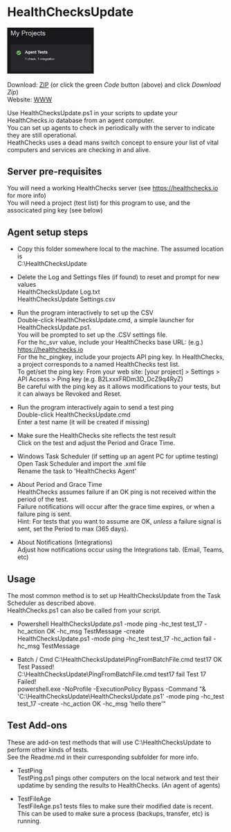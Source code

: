 # HealthChecksUpdate
<img src="https://raw.githubusercontent.com/ITAutomator/Assets/main/HealthChecksUpdate/WebBadge.png" alt="HealthChecksUpdate" width="200"/>  

Download: [ZIP](https://github.com/ITAutomator/HealthChecksUpdate/archive/refs/heads/main.zip) (or click the green *Code* button (above) and click *Download Zip*)    
Website: [WWW](https://www.itautomator.com/healthchecks-update/)  

Use HealthChecksUpdate.ps1 in your scripts to update your HealthChecks.io database from an agent computer.  
You can set up agents to check in periodically with the server to indicate they are still operational.  
HeathChecks uses a dead mans switch concept to ensure your list of vital computers and services are checking in and alive.  

## Server pre-requisites

You will need a working HealthChecks server (see <https://healthchecks.io> for more info)  
You will need a project (test list) for this program to use, and the associcated ping key (see below)  

## Agent setup steps

- Copy this folder somewhere local to the machine.  The assumed location is  
C:\HealthChecksUpdate

- Delete the Log and Settings files (if found) to reset and prompt for new values  
HealthChecksUpdate Log.txt  
HealthChecksUpdate Settings.csv  

- Run the program interactively to set up the CSV  
Double-click HealthChecksUpdate.cmd, a simple launcher for HealthChecksUpdate.ps1.  
You will be prompted to set up the .CSV settings file.  
For the hc_svr value, include your HealthChecks base URL: (e.g.) <https://healthchecks.io>  
For the hc_pingkey, include your projects API ping key. In HealthChecks, a project corresponds to a named HealthChecks test list.  
To get/set the ping key: From your web site: [your project] > Settings > API Access > Ping key (e.g. B2LxxxFRDm3D_DcZ9q4RyZ)  
Be careful with the ping key as it allows modifications to your tests, but it can always be Revoked and Reset.  

- Run the program interactively again to send a test ping  
Double-click HealthChecksUpdate.cmd  
Enter a test name (it will be created if missing)  

- Make sure the HealthChecks site reflects the test result  
Click on the test and adjust the Period and Grace Time.  

- Windows Task Scheduler (if setting up an agent PC for uptime testing)  
Open Task Scheduler and import the .xml file  
Rename the task to 'HealthChecks Agent'  

- About Period and Grace Time  
HealthChecks assumes failure if an OK ping is not received within the period of the test.  
Failure notifications will occur after the grace time expires, or when a failure ping is sent.  
Hint: For tests that you want to assume are OK, *unless* a failure signal is sent, set the Period to max (365 days).  

- About Notifications (Integrations)  
Adjust how notifications occur using the Integrations tab. (Email, Teams, etc)  

## Usage

The most common method is to set up HealthChecksUpdate from the Task Scheduler as described above.  
HealthChecks.ps1 can also be called from your script.  

- Powershell
HealthChecksUpdate.ps1 -mode ping -hc_test test_17 -hc_action OK -hc_msg TestMessage -create  
HealthChecksUpdate.ps1 -mode ping -hc_test test_17 -hc_action fail -hc_msg TestMessage  

- Batch / Cmd
C:\HealthChecksUpdate\PingFromBatchFile.cmd test17 OK Test Passed!  
C:\HealthChecksUpdate\PingFromBatchFile.cmd test17 fail Test 17 Failed!  
powershell.exe -NoProfile -ExecutionPolicy Bypass -Command "& 'C:\HealthChecksUpdate\HealthChecksUpdate.ps1' -mode ping -hc_test test_17 -create -hc_action OK -hc_msg 'hello there'"  

## Test Add-ons

These are add-on test methods that will use C:\HealthChecksUpdate to perform other kinds of tests.  
See the Readme.md in their curresponding subfolder for more info.  

- TestPing  
TestPing.ps1 pings other computers on the local network and test their updatime by sending the results to HealthChecks. (An agent of agents)  

- TestFileAge  
TestFileAge.ps1 tests files to make sure their modified date is recent. This can be used to make sure a process (backups, transfer, etc) is running.  

